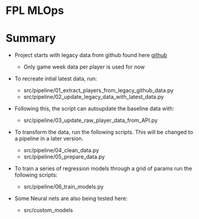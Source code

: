 # FPL MLOps

# Summary
* Project starts with legacy data from github found here [github](https://github.com/vaastav/Fantasy-Premier-League)
    * Only game week data per player is used for now
* To recreate intial latest data, run:
    * src/pipeline/01_extract_players_from_legacy_github_data.py
    * src/pipeline/02_update_legacy_data_with_latest_data.py

* Following this, the script can autoupdate the baseline data with:
    * src/pipeline/03_update_raw_player_data_from_API.py

* To transform the data, run the following scripts. This will be changed to a pipeline in a later version.
    * src/pipeline/04_clean_data.py
    * src/pipeline/05_prepare_data.py

* To train a series of regression models through a grid of params run the following scripts:
    * src/pipeline/06_train_models.py

* Some Neural nets are also being tested here:
    * src/custom_models